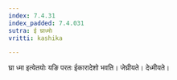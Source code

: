 ```yaml
---
index: 7.4.31
index_padded: 7.4.031
sutra: ई घ्राध्मोः
vritti: kashika

---
```

घ्रा ध्मा इत्येतयोः यङि परतः ईकारादेशो भवति। जेघ्रीयते। देध्मीयते।